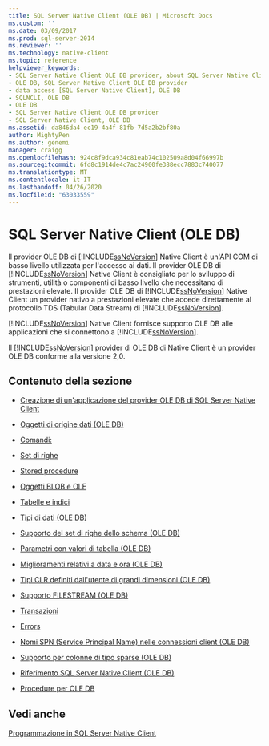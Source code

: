```yaml
---
title: SQL Server Native Client (OLE DB) | Microsoft Docs
ms.custom: ''
ms.date: 03/09/2017
ms.prod: sql-server-2014
ms.reviewer: ''
ms.technology: native-client
ms.topic: reference
helpviewer_keywords:
- SQL Server Native Client OLE DB provider, about SQL Server Native Client OLE DB provider
- OLE DB, SQL Server Native Client OLE DB provider
- data access [SQL Server Native Client], OLE DB
- SQLNCLI, OLE DB
- OLE DB
- SQL Server Native Client OLE DB provider
- SQL Server Native Client, OLE DB
ms.assetid: da846da4-ec19-4a4f-81fb-7d5a2b2bf80a
author: MightyPen
ms.author: genemi
manager: craigg
ms.openlocfilehash: 924c8f9dca934c81eab74c102509a8d04f66997b
ms.sourcegitcommit: 6fd8c1914de4c7ac24900fe388ecc7883c740077
ms.translationtype: MT
ms.contentlocale: it-IT
ms.lasthandoff: 04/26/2020
ms.locfileid: "63033559"
---
```

# <a name="sql-server-native-client-ole-db"></a>SQL Server Native Client (OLE DB)
  Il provider OLE DB di [!INCLUDE[ssNoVersion](../../../includes/ssnoversion-md.md)] Native Client è un'API COM di basso livello utilizzata per l'accesso ai dati. Il provider OLE DB di [!INCLUDE[ssNoVersion](../../../includes/ssnoversion-md.md)] Native Client è consigliato per lo sviluppo di strumenti, utilità o componenti di basso livello che necessitano di prestazioni elevate. Il provider OLE DB di [!INCLUDE[ssNoVersion](../../../includes/ssnoversion-md.md)] Native Client un provider nativo a prestazioni elevate che accede direttamente al protocollo TDS (Tabular Data Stream) di [!INCLUDE[ssNoVersion](../../../includes/ssnoversion-md.md)].  
  
 [!INCLUDE[ssNoVersion](../../../includes/ssnoversion-md.md)] Native Client fornisce supporto OLE DB alle applicazioni che si connettono a [!INCLUDE[ssNoVersion](../../../includes/ssnoversion-md.md)].  
  
 Il [!INCLUDE[ssNoVersion](../../../includes/ssnoversion-md.md)] provider di OLE DB di Native Client è un provider OLE DB conforme alla versione 2,0.  
  
## <a name="in-this-section"></a>Contenuto della sezione  
  
-   [Creazione di un'applicazione del provider OLE DB di SQL Server Native Client](../../native-client-ole-db-provider/creating-a-sql-server-native-client-ole-db-provider-application.md)  
  
-   [Oggetti di origine dati &#40;OLE DB&#41;](../../native-client-ole-db-data-source-objects/data-source-objects-ole-db.md)  
  
-   [Comandi:](../../native-client-ole-db-commands/commands.md)  
  
-   [Set di righe](../../native-client-ole-db-rowsets/rowsets.md)  
  
-   [Stored procedure](stored-procedures.md)  
  
-   [Oggetti BLOB e OLE](../../native-client-ole-db-blobs/blobs-and-ole-objects.md)  
  
-   [Tabelle e indici](../../native-client-ole-db-tables-indexes/tables-and-indexes.md)  
  
-   [Tipi di dati &#40;OLE DB&#41;](../../native-client-ole-db-data-types/data-types-ole-db.md)  
  
-   [Supporto del set di righe dello schema &#40;OLE DB&#41;](schema-rowset-support-ole-db.md)  
  
-   [Parametri con valori di tabella &#40;OLE DB&#41;](../../native-client-ole-db-table-valued-parameters/table-valued-parameters-ole-db.md)  
  
-   [Miglioramenti relativi a data e ora &#40;OLE DB&#41;](../../native-client-ole-db-date-time/date-and-time-improvements-ole-db.md)  
  
-   [Tipi CLR definiti dall'utente di grandi dimensioni &#40;OLE DB&#41;](large-clr-user-defined-types-ole-db.md)  
  
-   [Supporto FILESTREAM &#40;OLE DB&#41;](filestream-support-ole-db.md)  
  
-   [Transazioni](../../native-client-ole-db-transactions/transactions.md)  
  
-   [Errors](../../native-client-ole-db-errors/errors.md)  
  
-   [Nomi SPN &#40;Service Principal Name&#41; nelle connessioni client &#40;OLE DB&#41;](service-principal-names-spns-in-client-connections-ole-db.md)  
  
-   [Supporto per colonne di tipo sparse &#40;OLE DB&#41;](sparse-columns-support-ole-db.md)  
  
-   [Riferimento SQL Server Native Client &#40;OLE DB&#41;](../../native-client-ole-db-interfaces/sql-server-native-client-ole-db-interfaces.md)  
  
-   [Procedure per OLE DB](../../native-client-ole-db-how-to/ole-db-how-to-topics.md)  
  
## <a name="see-also"></a>Vedi anche  
 [Programmazione in SQL Server Native Client](../sql-server-native-client-programming.md)  
  
  
